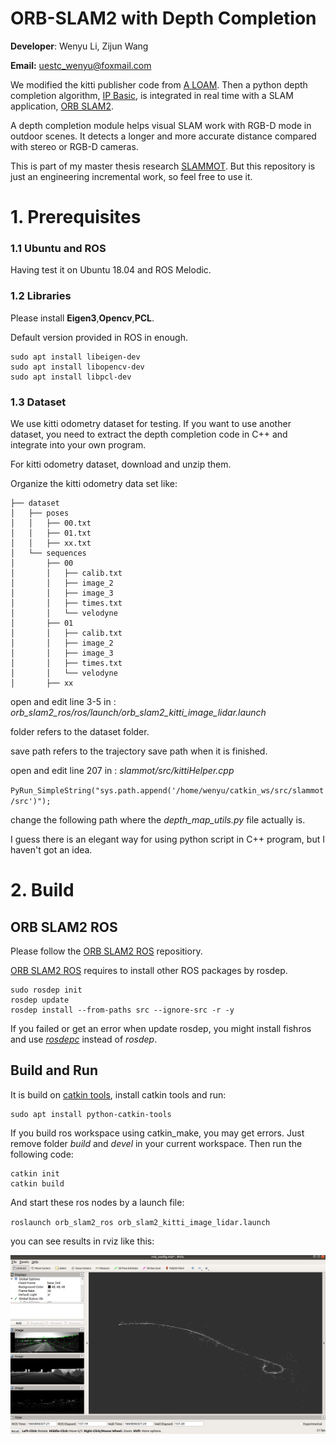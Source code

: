 # ORB-SLAM2 with Depth Completion
**Developer**: Wenyu Li, Zijun Wang

**Email:** uestc_wenyu@foxmail.com

We modified the kitti publisher code from [A LOAM](https://github.com/HKUST-Aerial-Robotics/A-LOAM). Then a python depth completion algorithm, [IP Basic](https://github.com/kujason/ip_basic), is integrated in real time with a SLAM application, [ORB SLAM2](https://github.com/appliedAI-Initiative/orb_slam_2_ros). 

A depth completion module helps visual SLAM work with RGB-D mode in outdoor scenes. It detects a longer and more accurate distance compared with stereo or RGB-D cameras.

This is part of my master thesis research [SLAMMOT](https://github.com/WenyuLWY/SLAMMOT). But this repository is just an engineering incremental work, so feel free to use it.



# 1. Prerequisites

### 1.1 Ubuntu and ROS

Having test it on Ubuntu 18.04 and ROS Melodic.

### 1.2 Libraries

Please install **Eigen3**,**Opencv**,**PCL**. 

Default version provided in ROS in enough.

```
sudo apt install libeigen-dev
sudo apt install libopencv-dev
sudo apt install libpcl-dev
```


### 1.3 Dataset

We use kitti odometry dataset for testing. If you want to use another dataset, you need to extract the depth completion code in C++ and integrate into your own program.

For kitti odometry dataset, download and unzip them.

Organize the kitti odometry data set like:
```
├── dataset
│   ├── poses
│   │   ├── 00.txt
│   │   ├── 01.txt
│   │   ├── xx.txt
│   └── sequences
│       ├── 00
│       │   ├── calib.txt
│       │   ├── image_2
│       │   ├── image_3
│       │   ├── times.txt
│       │   └── velodyne
│       ├── 01
│       │   ├── calib.txt
│       │   ├── image_2
│       │   ├── image_3
│       │   ├── times.txt
│       │   └── velodyne
│       ├── xx
```



open and edit line 3-5 in : *orb_slam2_ros/ros/launch/orb_slam2_kitti_image_lidar.launch*

folder refers to the dataset folder.

save path refers to the trajectory save path when it is finished.



open and edit line 207 in : *slammot/src/kittiHelper.cpp*

`PyRun_SimpleString("sys.path.append('/home/wenyu/catkin_ws/src/slammot/src')");` 

change the following path where the  *depth_map_utils.py* file actually is.

I guess there is an elegant way for using python script in C++ program, but I haven't got an idea.



# 2. Build


## ORB SLAM2 ROS
Please follow the [ORB SLAM2 ROS](https://github.com/appliedAI-Initiative/orb_slam_2_ros) repositiory. 

 [ORB SLAM2 ROS](https://github.com/appliedAI-Initiative/orb_slam_2_ros) requires to install other ROS packages by rosdep.

```
sudo rosdep init
rosdep update
rosdep install --from-paths src --ignore-src -r -y
```
If you failed or get an error when update rosdep, you might install fishros and use *[rosdepc](https://fishros.com/#/fish_home)* instead of *rosdep*.



## Build and Run
It is build on [catkin tools](https://catkin-tools.readthedocs.io/en/latest/installing.html), install catkin tools and run:
```
sudo apt install python-catkin-tools
```

If you build ros workspace using catkin_make, you may get errors. Just remove folder *build* and *devel* in your current workspace. Then run the following code:

```
catkin init
catkin build
```

And start these ros nodes by a launch file:

`roslaunch orb_slam2_ros orb_slam2_kitti_image_lidar.launch` 

you can see results in rviz like this:

![pic1](fig/pic1.png)

